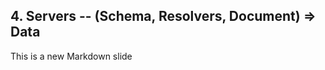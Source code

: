 ##  4. Servers -- (Schema, Resolvers, Document) =&gt; Data <!-- .element: data-theme="ka-content" -->

This is a new Markdown slide
